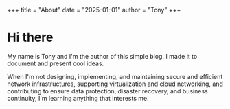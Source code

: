 +++
title = "About"
date = "2025-01-01"
author = "Tony"
+++

# Hi there

My name is Tony and I'm the author of this simple blog. I made it to document and present cool ideas.

When I'm not designing, implementing, and maintaining secure and efficient network infrastructures, supporting virtualization and cloud networking, and contributing to ensure data protection, disaster recovery, and business continuity, I'm learning anything that interests me.